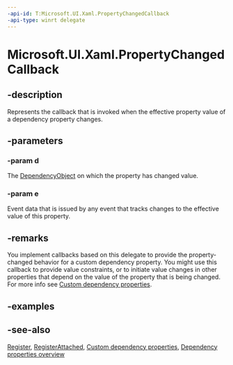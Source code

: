 ```yaml
---
-api-id: T:Microsoft.UI.Xaml.PropertyChangedCallback
-api-type: winrt delegate
---
```

<!-- Delegate syntax.
public delegate void PropertyChangedCallback(Microsoft.UI.Xaml.DependencyObject d, Microsoft.UI.Xaml.DependencyPropertyChangedEventArgs e)
-->
# Microsoft.UI.Xaml.PropertyChangedCallback

## -description

Represents the callback that is invoked when the effective property value of a dependency property changes.

## -parameters

### -param d

The [DependencyObject](dependencyobject.md) on which the property has changed value.

### -param e

Event data that is issued by any event that tracks changes to the effective value of this property.

## -remarks

You implement callbacks based on this delegate to provide the property-changed behavior for a custom dependency property. You might use this callback to provide value constraints, or to initiate value changes in other properties that depend on the value of the property that is being changed. For more info see [Custom dependency properties](/windows/uwp/xaml-platform/custom-dependency-properties).

## -examples

## -see-also

[Register](dependencyproperty_register_928563513.md), [RegisterAttached](dependencyproperty_registerattached_518296660.md), [Custom dependency properties](/windows/uwp/xaml-platform/custom-dependency-properties), [Dependency properties overview](/windows/uwp/xaml-platform/dependency-properties-overview)
